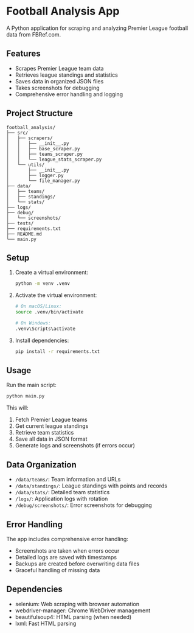 # Football Analysis App

A Python application for scraping and analyzing Premier League football data from FBRef.com.

## Features

- Scrapes Premier League team data
- Retrieves league standings and statistics
- Saves data in organized JSON files
- Takes screenshots for debugging
- Comprehensive error handling and logging

## Project Structure

```
football_analysis/
├── src/
│   ├── scrapers/
│   │   ├── __init__.py
│   │   ├── base_scraper.py
│   │   ├── teams_scraper.py
│   │   └── league_stats_scraper.py
│   └── utils/
│       ├── __init__.py
│       ├── logger.py
│       └── file_manager.py
├── data/
│   ├── teams/
│   ├── standings/
│   └── stats/
├── logs/
├── debug/
│   └── screenshots/
├── tests/
├── requirements.txt
├── README.md
└── main.py
```

## Setup

1. Create a virtual environment:
   ```bash
   python -m venv .venv
   ```

2. Activate the virtual environment:
   ```bash
   # On macOS/Linux:
   source .venv/bin/activate
   
   # On Windows:
   .venv\Scripts\activate
   ```

3. Install dependencies:
   ```bash
   pip install -r requirements.txt
   ```

## Usage

Run the main script:
```bash
python main.py
```

This will:
1. Fetch Premier League teams
2. Get current league standings
3. Retrieve team statistics
4. Save all data in JSON format
5. Generate logs and screenshots (if errors occur)

## Data Organization

- `/data/teams/`: Team information and URLs
- `/data/standings/`: League standings with points and records
- `/data/stats/`: Detailed team statistics
- `/logs/`: Application logs with rotation
- `/debug/screenshots/`: Error screenshots for debugging

## Error Handling

The app includes comprehensive error handling:
- Screenshots are taken when errors occur
- Detailed logs are saved with timestamps
- Backups are created before overwriting data files
- Graceful handling of missing data

## Dependencies

- selenium: Web scraping with browser automation
- webdriver-manager: Chrome WebDriver management
- beautifulsoup4: HTML parsing (when needed)
- lxml: Fast HTML parsing

